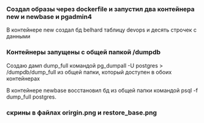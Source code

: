 ### Создал образы через dockerfile  и запустил два контейнера new и newbase и pgadmin4 ###

В контейнере new создал бд belhard таблицу devops и десять строчек c данными

### Контейнеры запущены с общей папкой /dumpdb ###

Создаю дамп dump_full командой pg_dumpall -U postgres > /dumpdb/dump_full из общей папки, который доступен в обоих контейнерах

В контейнере  newbase восстановил бд из общей папки командой psql -f dump_full postgres.

### скрины в файлах orirgin.png и restore_base.png ###
